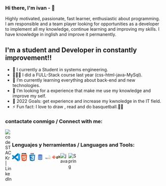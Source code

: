 ### Hi there, I'm ivan -  👋 

Highly motivated, passionate, fast learner, enthusiastic about programming.
I am responsible and a team player looking for opportunities as a developer to implement all my knowledge, continue learning and improving my skills.
I have knowledge in inglish and improve it permanently.

## I'm a student and  Developer in constantly improvement!!

- 🔭 I currently a Student in systems engineering. 
- 👨🏻‍💻 I did a FULL-Stack course last year (css-html-java-MySql).
- 🌱 I’m currently learning everything about back-end  and new technologies.
- 👯 I’m looking for a experience  that make me use my knowledge and improve my self.
- 🥅 2022 Goals:  get experience and increase my kwnoledge in the  IT field.  
- ⚡ Fun fact: I love to draw , read and do basquetball.🏀🏀

### contactate conmigo / Connect with me:

[<img align="left" alt="codeSTACKr | LinkedIn" width="22px" src="https://cdn.jsdelivr.net/npm/simple-icons@v3/icons/linkedin.svg" />][linkedin]

<br />

### Lenguajes y herramientas / Languages and Tools:

<img align="left" alt="Visual Studio Code" width="26px" src="https://raw.githubusercontent.com/github/explore/80688e429a7d4ef2fca1e82350fe8e3517d3494d/topics/visual-studio-code/visual-studio-code.png" />
<img align="left" alt="HTML5" width="26px" src="https://raw.githubusercontent.com/github/explore/80688e429a7d4ef2fca1e82350fe8e3517d3494d/topics/html/html.png" />
<img align="left" alt="CSS3" width="26px" src="https://raw.githubusercontent.com/github/explore/80688e429a7d4ef2fca1e82350fe8e3517d3494d/topics/css/css.png" />
<img align="left" alt="SQL" width="26px" src="https://raw.githubusercontent.com/github/explore/80688e429a7d4ef2fca1e82350fe8e3517d3494d/topics/sql/sql.png" />
<img align="left" alt="MySQL" width="26px" src="https://raw.githubusercontent.com/github/explore/80688e429a7d4ef2fca1e82350fe8e3517d3494d/topics/mysql/mysql.png" />
<img align="left" alt="Git" width="26px" src="https://raw.githubusercontent.com/github/explore/80688e429a7d4ef2fca1e82350fe8e3517d3494d/topics/git/git.png" />
<img align="left" alt="java" width="26px" src="https://key0.cc/images/preview/98919_db472066be9431a4f8fb621b067e9168.png"/>
<img align="left" alt="Spring" width="26px" src="https://www.armadilloamarillo.com/wp-content/uploads/course-image.png"/>

<br />



[linkedin]: https://www.linkedin.com/in/ivan-ortega-adrian/
